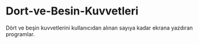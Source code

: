 # Dort-ve-Besin-Kuvvetleri
Dört ve beşin kuvvetlerini kullanıcıdan alınan sayıya kadar ekrana yazdıran programlar.
